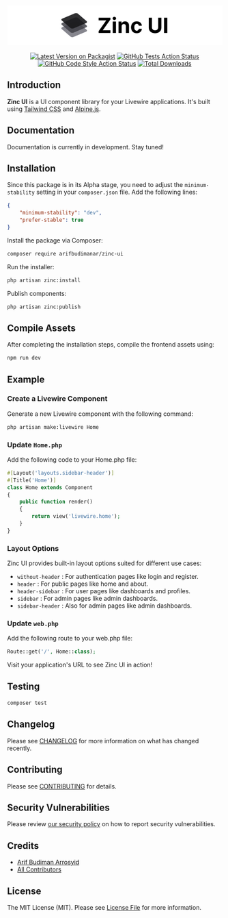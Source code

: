 <p align="center">
    <picture>
        <source srcset="/art/logo-light.svg" media="(prefers-color-scheme: light)">
        <source srcset="/art/logo-dark.svg" media="(prefers-color-scheme: dark)">
        <img src="/art/logo-light.svg" alt="Logo Zinc UI">
    </picture>
</p>

<p align="center">
    <a href="https://packagist.org/packages/arifbudimanar/zinc-ui"><img src="https://img.shields.io/packagist/v/arifbudimanar/zinc-ui.svg?style=flat-square" alt="Latest Version on Packagist"></a>
    <a href="https://packagist.org/packages/arifbudimanar/zinc-ui"><img src="https://img.shields.io/github/actions/workflow/status/arifbudimanar/zinc-ui/run-tests.yml?branch=main&label=tests&style=flat-square" alt="GitHub Tests Action Status"></a>
    <a href="https://packagist.org/packages/arifbudimanar/zinc-ui"><img src="https://img.shields.io/github/actions/workflow/status/arifbudimanar/zinc-ui/fix-php-code-style-issues.yml?branch=main&label=code%20style&style=flat-square" alt="GitHub Code Style Action Status"></a>
    <a href="https://packagist.org/packages/arifbudimanar/zinc-ui"><img src="https://img.shields.io/packagist/dt/arifbudimanar/zinc-ui.svg?style=flat-square" alt="Total Downloads"></a>
</p>

## Introduction

**Zinc UI** is a UI component library for your Livewire applications. It's built using [Tailwind CSS](https://tailwindcss.com/) and [Alpine.js](https://alpinejs.dev/).

## Documentation

Documentation is currently in development. Stay tuned!

## Installation

Since this package is in its Alpha stage, you need to adjust the `minimum-stability` setting in your `composer.json` file. Add the following lines:

```json
{
    "minimum-stability": "dev",
    "prefer-stable": true
}
```

Install the package via Composer:

```bash
composer require arifbudimanar/zinc-ui
```

Run the installer:

```bash
php artisan zinc:install
```

Publish components:

```bash
php artisan zinc:publish
```

## Compile Assets

After completing the installation steps, compile the frontend assets using:

```bash
npm run dev
```

## Example

### Create a Livewire Component

Generate a new Livewire component with the following command:

```bash
php artisan make:livewire Home
```

### Update `Home.php`

Add the following code to your Home.php file:

```php
#[Layout('layouts.sidebar-header')]
#[Title('Home')]
class Home extends Component
{
    public function render()
    {
        return view('livewire.home');
    }
}
```

### Layout Options

Zinc UI provides built-in layout options suited for different use cases:

-   `without-header` : For authentication pages like login and register.
-   `header` : For public pages like home and about.
-   `header-sidebar` : For user pages like dashboards and profiles.
-   `sidebar` : For admin pages like admin dashboards.
-   `sidebar-header` : Also for admin pages like admin dashboards.

### Update `web.php`

Add the following route to your web.php file:

```php
Route::get('/', Home::class);
```

Visit your application's URL to see Zinc UI in action!

## Testing

```bash
composer test
```

## Changelog

Please see [CHANGELOG](CHANGELOG.md) for more information on what has changed recently.

## Contributing

Please see [CONTRIBUTING](CONTRIBUTING.md) for details.

## Security Vulnerabilities

Please review [our security policy](../../security/policy) on how to report security vulnerabilities.

## Credits

-   [Arif Budiman Arrosyid](https://github.com/arifbudimanar)
-   [All Contributors](../../contributors)

## License

The MIT License (MIT). Please see [License File](LICENSE.md) for more information.
